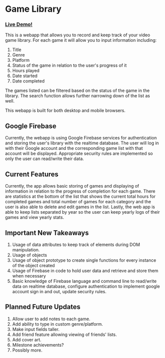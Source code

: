 # Game Library

### <a href="https://mygamelibrary.net">Live Demo!</a>

This is a webapp that allows you to record and keep track of your video game library. For each game it will allow you to input information including:

1. Title
2. Genre
3. Platform
4. Status of the game in relation to the user's progress of it
5. Hours played
6. Date started
7. Date completed

The games listed can be filtered based on the status of the game in the library. The search function allows further narrowing down of the list as well.

This webapp is built for both desktop and mobile browsers.


## Google Firebase

Currently, the webapp is using Google Firebase services for authentication and storing the user's library with the realtime database. The user will log in with their Google account and the corresponding game list with that account will be displayed. Appropriate security rules are implemented so only the user can read/write their data.


## Current Features

Currently, the app allows basic storing of games and displaying of information in relation to the progress of completion for each game. There are statistics at the bottom of the list that shows the current total hours for completed games and total number of games for each category and the user is also able to delete and edit games in the list. Lastly, the web app is able to keep lists separated by year so the user can keep yearly logs of their games and view yearly stats.


## Important New Takeaways

1. Usage of data attributes to keep track of elements during DOM manipulation.
2. Usage of objects
3. Usage of object prototype to create single functions for every instance of the object created
4. Usage of Firebase in code to hold user data and retrieve and store them when necessary
5. Basic knowledge of Firebase language and command line to read/write data on realtime database, configure authentication to implement google account sign in and out, update security rules.


## Planned Future Updates

1. Allow user to add notes to each game.
2. Add ability to type in custom genre/platform.
3. Make input fields taller.
4. Add friend feature allowing viewing of friends' lists.
5. Add cover art.
6. Milestone achievements?
7. Possibly more.
